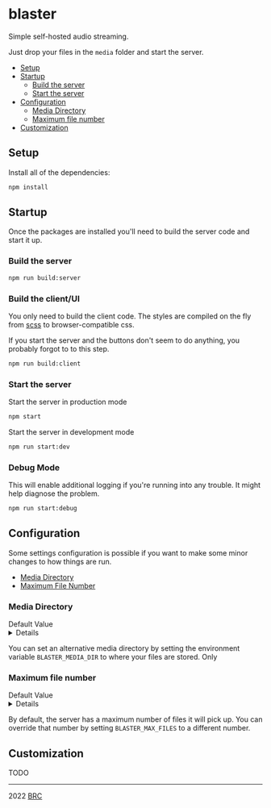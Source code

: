 # blaster

Simple self-hosted audio streaming.

Just drop your files in the `media` folder and start the server.

- <a href="#setup">Setup</a>
- <a href="#startup">Startup</a>
  - <a href="#build-the-server">Build the server</a>
  - <a href="#start-the-server">Start the server</a>
- <a href="#configuration">Configuration</a>
  - <a href="#media-directory">Media Directory</a>
  - <a href="#max-file-number">Maximum file number</a>
- <a href="#customization">Customization</a>

## Setup

Install all of the dependencies:

```sh
npm install
```

## Startup

Once the packages are installed you'll need to build the server code and start it up.

### Build the server
```sh
npm run build:server
```

### Build the client/UI

You only need to build the client code. The styles are compiled on the fly from <a href="https://sass-lang.com/documentation/syntax" target="_blank">scss</a> to browser-compatible css.

If you start the server and the buttons don't seem to do anything, you probably forgot to to this step.

```sh
npm run build:client
```

### Start the server
Start the server in production mode
```sh
npm start
```

Start the server in development mode
```sh
npm run start:dev
```

### Debug Mode
This will enable additional logging if you're running into any trouble. It might help diagnose the problem.

```sh
npm run start:debug
```

## Configuration

Some settings configuration is possible if you want to make some minor changes to how things are run.

- <a href="#media-directory">Media Directory</a>
- <a href="#maximum-file-number">Maximum File Number</a>

### Media Directory
<summary>
Default Value
<details>
<div>`BLASTER_MAX_FILES=media`</div>
<div>
The media directory included in this repository at the root.
</div>
</details>
</summary>

You can set an alternative media directory by setting the environment variable `BLASTER_MEDIA_DIR` to where your files are stored. Only

### Maximum file number
<summary>
Default Value
<details>
<div>
`BLASTER_MAX_FILES=10`
</div>
</details>
</summary>

By default, the server has a maximum number of files it will pick up. You can override that number by setting `BLASTER_MAX_FILES` to a different number.


## Customization

TODO

---

2022 <a href="https://burns.fm">BRC</a>
